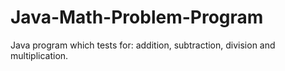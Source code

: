 # Java-Math-Problem-Program
Java program which tests for: addition, subtraction, division and multiplication.
